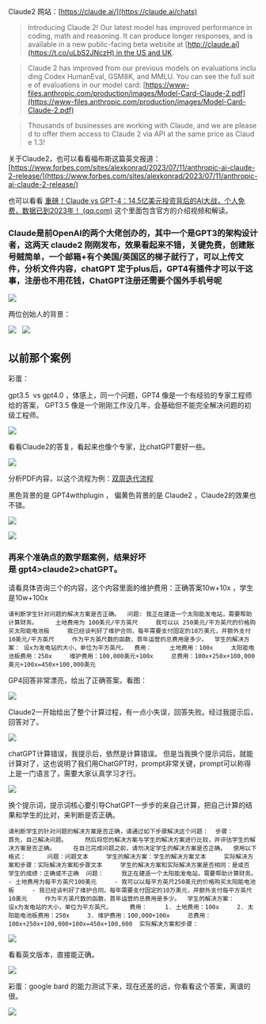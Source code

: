Claude2 网站：[https://claude.ai/](https://claude.ai/chats)

>Introducing Claude 2! Our latest model has improved performance in coding, math and reasoning. It can produce longer responses, and is available in a new public-facing beta website at [http://claude.ai](https://t.co/uLbS2JNczH) in the US and UK.

>Claude 2 has improved from our previous models on evaluations including Codex HumanEval, GSM8K, and MMLU. You can see the full suite of evaluations in our model card: [https://www-files.anthropic.com/production/images/Model-Card-Claude-2.pdf](https://www-files.anthropic.com/production/images/Model-Card-Claude-2.pdf)

>Thousands of businesses are working with Claude, and we are pleased to offer them access to Claude 2 via API at the same price as Claude 1.3!

关于Claude2，也可以看看福布斯这篇英文报道：[https://www.forbes.com/sites/alexkonrad/2023/07/11/anthropic-ai-claude-2-release/](https://www.forbes.com/sites/alexkonrad/2023/07/11/anthropic-ai-claude-2-release/)

也可以看看 [重磅！Claude vs GPT-4：14.5亿美元投资背后的AI大战，个人免费，数据已到2023年！ (qq.com)](https://mp.weixin.qq.com/s/DSVEXAJ_K9z6fwQpcGLsjg) 这个里面包含官方的介绍视频和解读。

### Claude是前OpenAI的两个大佬创办的，其中一个是GPT3的架构设计者，这两天 claude2 刚刚发布，效果看起来不错，关键免费，创建账号贼简单，一个邮箱+有个美国/英国区的梯子就行了，可以上传文件，分析文件内容，chatGPT 定于plus后，GPT4有插件才可以干这事，注册也不用花钱，ChatGPT注册还需要个国外手机号呢

![](https://alidocs.oss-cn-zhangjiakou.aliyuncs.com/res/vBPlNkAapaz4ndG8/img/95a1c3f2-f798-40c3-932a-6529fa43d8a1.png)

两位创始人的背景：

![](https://alidocs.oss-cn-zhangjiakou.aliyuncs.com/res/vBPlNkAapaz4ndG8/img/8ef82a48-7207-4cfe-9c64-1e20bcc228e2.png)   ![](https://alidocs.oss-cn-zhangjiakou.aliyuncs.com/res/vBPlNkAapaz4ndG8/img/a33d0132-af68-435e-a07e-74599151460f.png)

## 以前那个案例

彩蛋：

gpt3.5  vs gpt4.0 ，体感上，同一个问题，GPT4 像是一个有经验的专家工程师给的答案， GPT3.5 像是一个刚刚工作没几年，会基础但不能完全解决问题的初级工程师。

![](https://alidocs.oss-cn-zhangjiakou.aliyuncs.com/res/8K4nyaY9WjJPnLbj/img/14748633-1016-493b-b447-1323d5e35565.png)

看看Claude2的答复，看起来也像个专家，比chatGPT要好一些。

![](https://alidocs.oss-cn-zhangjiakou.aliyuncs.com/res/vBPlNkAapaz4ndG8/img/1722e9c4-9a67-4616-b413-09b95aea7634.png)

分析PDF内容，以这个流程为例：[双周迭代流程]()

黑色背景的是 GPT4withplugin ， 偏黄色背景的是 Claude2 ，Claude2的效果也不错。

![](https://alidocs.oss-cn-zhangjiakou.aliyuncs.com/res/vBPlNkAapaz4ndG8/img/cdb6a832-52df-4317-b0b3-23f3c63b8581.png)

![](https://alidocs.oss-cn-zhangjiakou.aliyuncs.com/res/vBPlNkAapaz4ndG8/img/a0e24e92-8c62-4f3a-a224-1b972a677ce2.png)

### 再来个准确点的数学题案例，结果好坏是 gpt4>claude2>chatGPT。

请看具体咨询三个的内容，这个内容里面的维护费用：正确答案10w+10x ，学生是10w+100x

`请判断学生针对问题的解决方案是否正确。  问题: 我正在建造一个太阳能发电站，需要帮助计算财务。     土地费用为 100美元/平方英尺     我可以以 250美元/平方英尺的价格购买太阳能电池板     我已经谈判好了维护合同，每年需要支付固定的10万美元，并额外支付10美元/平方英尺     作为平方英尺数的函数，首年运营的总费用是多少。  学生的解决方案： 设x为发电站的大小，单位为平方英尺。  费用：     土地费用：100x     太阳能电池板费用：250x     维护费用：100,000美元+100x     总费用：100x+250x+100,000美元+100x=450x+100,000美元`

GP4回答非常漂亮，给出了正确答案，看图：

![](https://alidocs.oss-cn-zhangjiakou.aliyuncs.com/res/vBPlNkAapaz4ndG8/img/9b7c77b1-ec06-4285-a51e-a134a7928e81.png)

Claude2一开始给出了整个计算过程，有一点小失误，回答失败。经过我提示后，回答对了。

![](https://alidocs.oss-cn-zhangjiakou.aliyuncs.com/res/vBPlNkAapaz4ndG8/img/d84f6d9c-ba76-4e51-8179-0e8cad2af99d.png)

chatGPT计算错误，我提示后，依然是计算错误。 但是当我换个提示词后，就能计算对了，这也说明了我们用ChatGPT时，prompt非常关键，prompt可以称得上是一门语言了，需要大家认真学习才行。

![](https://alidocs.oss-cn-zhangjiakou.aliyuncs.com/res/vBPlNkAapaz4ndG8/img/4b70f1fd-1d83-40b7-96af-18f4459cdcce.png)

换个提示词，提示词核心要引导ChatGPT一步步的来自己计算，把自己计算的结果和学生的比对，来判断是否正确。

`请判断学生的针对问题的解决方案是否正确，请通过如下步骤解决这个问题：  步骤：      首先，自己解决问题。     然后将您的解决方案与学生的解决方案进行比较，并评估学生的解决方案是否正确。     在自己完成问题之前，请勿决定学生的解决方案是否正确。  使用以下格式：      问题：问题文本     学生的解决方案：学生的解决方案文本     实际解决方案和步骤：实际解决方案和步骤文本     学生的解决方案和实际解决方案是否相同：是或否     学生的成绩：正确或不正确  问题：     我正在建造一个太阳能发电站，需要帮助计算财务。      - 土地费用为每平方英尺100美元     - 我可以以每平方英尺250美元的价格购买太阳能电池板     - 我已经谈判好了维护合同，每年需要支付固定的10万美元，并额外支付每平方英尺10美元     作为平方英尺数的函数，首年运营的总费用是多少。  学生的解决方案：      设x为发电站的大小，单位为平方英尺。     费用：     1. 土地费用：100x     2. 太阳能电池板费用：250x     3. 维护费用：100,000+100x     总费用：100x+250x+100,000+100x=450x+100,000  实际解决方案和步骤：`

![](https://alidocs.oss-cn-zhangjiakou.aliyuncs.com/res/vBPlNkAapaz4ndG8/img/dbf63728-5e31-4efe-abac-7af016bec8d8.png)

看看英文版本，直接能正确。

![](https://alidocs.oss-cn-zhangjiakou.aliyuncs.com/res/vBPlNkAapaz4ndG8/img/0da3348f-7f43-4144-9470-76877ec7f9b1.png)

彩蛋：google bard 的能力测试下来，现在还差的远，你看看这个答案，离谱的很。

![](https://alidocs.oss-cn-zhangjiakou.aliyuncs.com/res/vBPlNkAapaz4ndG8/img/3df14483-9b80-42a3-91cb-2282287bfeaa.png)